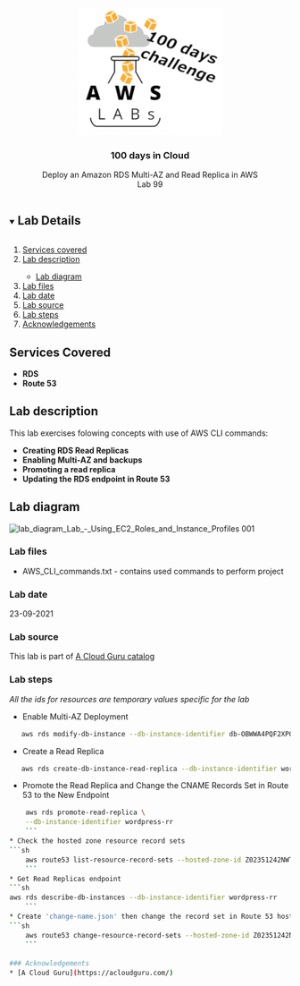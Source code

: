 <br />
<p align="center">
  <a href="https://github.com/CloudedThings/100-Days-in-Cloud">
    <img src="/images/aws-labs-logo.png" alt="Logo" width="260" height="228">
  </a>

  <h3 align="center">100 days in Cloud</h3>

  <p align="center">
    Deploy an Amazon RDS Multi-AZ and Read Replica in AWS 
    <br />
    Lab 99
    <br />
  </p>
</p>

<details open="open">
  <summary><h2 style="display: inline-block">Lab Details</h2></summary>
  <ol>
    <li><a href="#services-covered">Services covered</a>
    <li><a href="#lab-description">Lab description</a></li>
      <ul>
        <li><a href="#lab-diagram">Lab diagram</a></li>
      </ul>
    </li>
    <li><a href="#lab-files">Lab files</a></li>
    <li><a href="#lab-date">Lab date</a></li>
    <li><a href="#lab-source">Lab source</a></li>    
    <li><a href="#lab-steps">Lab steps</a></li>
    <li><a href="#acknowledgements">Acknowledgements</a></li>
  </ol>
</details>

## Services Covered
* **RDS**
* **Route 53**

## Lab description
This lab exercises folowing concepts with use of AWS CLI commands:
* **Creating RDS Read Replicas**
* **Enabling Multi-AZ and backups**
* **Promoting a read replica**
* **Updating the RDS endpoint in Route 53**

## Lab diagram
![lab_diagram_Lab_-_Using_EC2_Roles_and_Instance_Profiles 001](https://user-images.githubusercontent.com/70897432/134418386-1c7fbf47-490c-4ffe-b78f-b13a312725d8.png)

### Lab files
* AWS_CLI_commands.txt - contains used commands to perform project

### Lab date
23-09-2021

### Lab source
This lab is part of [A Cloud Guru catalog](https://acloudguru.com/hands-on-labs/deploying-an-amazon-rds-multi-az-and-read-replica)

### Lab steps
_All the ids for resources are temporary values specific for the lab_
* Enable Multi-AZ Deployment
```sh
   aws rds modify-db-instance --db-instance-identifier db-OBWWA4PQF2XPOBVZP7WQ6CUKGI --multi-az
   ```
* Create a Read Replica
```sh
   aws rds create-db-instance-read-replica --db-instance-identifier wordpress-rr   --source-db-instance-identifier wordpress
   ```
* Promote the Read Replica and Change the CNAME Records Set in Route 53 to the New Endpoint
```sh
    aws rds promote-read-replica \
    --db-instance-identifier wordpress-rr
    ```
* Check the hosted zone resource record sets
```sh
    aws route53 list-resource-record-sets --hosted-zone-id Z02351242NWTTQUT6NPRI
    ```
* Get Read Replicas endpoint
```sh
aws rds describe-db-instances --db-instance-identifier wordpress-rr
    ```
* Create 'change-name.json' then change the record set in Route 53 hosted zone to the new db
```sh
    aws route53 change-resource-record-sets --hosted-zone-id Z02351242NWTTQUT6NPRI --change-batch file://change-name.json
    ```

### Acknowledgements
* [A Cloud Guru](https://acloudguru.com/)

